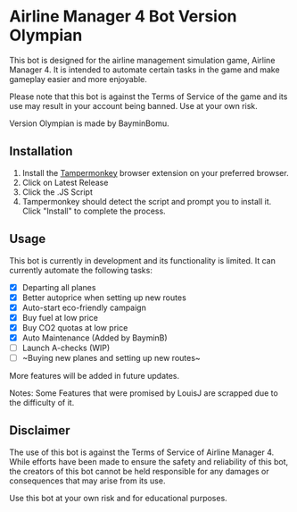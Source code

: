 # Airline Manager 4 Bot Version Olympian
This bot is designed for the airline management simulation game, Airline Manager 4. 
It is intended to automate certain tasks in the game and make gameplay easier and more enjoyable.

Please note that this bot is against the Terms of Service of the game and its use may result in your account being banned. Use at your own risk.

Version Olympian is made by BayminBomu.

## Installation
1. Install the [Tampermonkey](https://www.tampermonkey.net/) browser extension on your preferred browser.
2. Click on Latest Release
3. Click the .JS Script
4. Tampermonkey should detect the script and prompt you to install it. Click "Install" to complete the process.


## Usage
This bot is currently in development and its functionality is limited. It can currently automate the following tasks:
- [x] Departing all planes
- [x] Better autoprice when setting up new routes
- [x] Auto-start eco-friendly campaign
- [x] Buy fuel at low price
- [x] Buy CO2 quotas at low price
- [x] Auto Maintenance (Added by BayminB)
- [ ] Launch A-checks (WIP)
- [ ]  ~Buying new planes and setting up new routes~

More features will be added in future updates.

 Notes: Some Features that were promised by LouisJ are scrapped due to the difficulty of it.

## Disclaimer
The use of this bot is against the Terms of Service of Airline Manager 4. 
While efforts have been made to ensure the safety and reliability of this bot, the creators of this bot cannot be held responsible for any damages or consequences that may arise from its use.

Use this bot at your own risk and for educational purposes.
